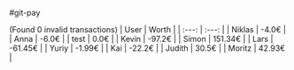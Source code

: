 #git-pay

(Found 0 invalid transactions)
| User | Worth |
| :---: | :---: |
| Niklas | -4.0€ |
| Anna | -6.0€ |
| test | 0.0€ |
| Kevin | -97.2€ |
| Simon | 151.34€ |
| Lars | -61.45€ |
| Yuriy | -1.99€ |
| Kai | -22.2€ |
| Judith | 30.5€ |
| Moritz | 42.93€ |
